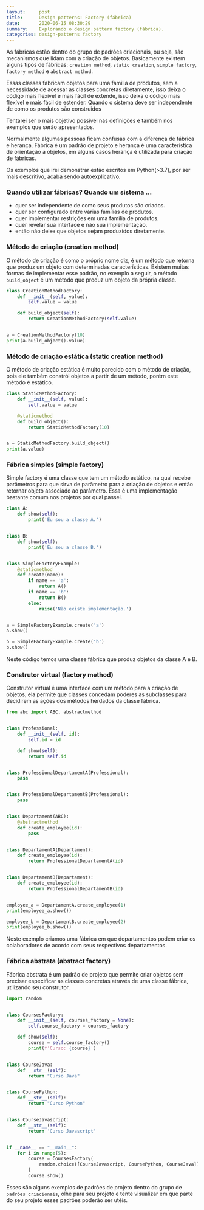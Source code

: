 ```yaml
---
layout:     post
title:      Design patterns: Factory (fábrica)
date:       2020-06-15 08:30:29
summary:    Explorando o design pattern factory (fábrica).
categories: design-patterns factory
---
```


As fábricas estão dentro do grupo de padrões criacionais, ou seja,
são mecanismos que lidam com a criação de objetos. Basicamente existem alguns
tipos de fábricas: `creation method`, `static creation`, `simple
factory`, `factory method` e `abstract method`.

Essas classes fabricam objetos para uma familia de produtos, sem a necessidade de 
acessar as classes concretas diretamente, isso deixa o código mais flexível e mais fácil de extende, isso deixa o código mais flexível e mais fácil de estender. Quando o sistema deve ser independente de como os produtos são construidos

Tentarei ser o mais objetivo possível nas definições e também nos exemplos que serão apresentados.

Normalmente algumas pessoas ficam confusas com a diferença de fábrica e herança. Fábrica é um
padrão de projeto e herança é uma característica de orientação a objetos, em alguns casos herança é utilizada para criação de fábricas.

Os exemplos que irei demonstrar estão escritos em Python(>3.7), por ser mais descritivo, acaba sendo autoexplicativo.

### Quando utilizar fábricas? Quando um sistema ...

- quer ser independente de como seus produtos são criados.
- quer ser configurado entre várias famílias de produtos.
- quer implementar restrições em uma familia de produtos.
- quer revelar sua interface e não sua implementação.
- então não deixe que objetos sejam produzidos diretamente.

### Método de criação (creation method)

O método de criação é como o próprio nome diz, é um método que retorna que produz um objeto com determinadas características. Existem muitas
formas de implementar esse padrão, no exemplo a seguir, o método `build_object`
é um método que produz um objeto da própria classe.

```python
class CreationMethodFactory:
    def __init__(self, value):
        self.value = value

    def build_object(self):
        return CreationMethodFactory(self.value)


a = CreationMethodFactory(10)
print(a.build_object().value)
```


### Método de criação estática (static creation method)

O método de criação estática é muito parecido com o método de criação, pois ele também constrói objetos
a partir de um método, porém este método é estático. 

```python
class StaticMethodFactory:
    def __init__(self, value):
        self.value = value

    @staticmethod
    def build_object():
        return StaticMethodFactory(10)


a = StaticMethodFactory.build_object()
print(a.value)
```

### Fábrica simples (simple factory)

Simple factory é uma classe que tem um método estático, na qual recebe
parâmetros para que sirva de parâmetro para a criação de objetos e então retornar
objeto associado ao parâmetro. Essa é uma implementação bastante comum nos projetos por qual passei.

```python
class A:
    def show(self):
        print('Eu sou a classe A.')


class B:
    def show(self):
        print('Eu sou a classe B.')


class SimpleFactoryExample:
    @staticmethod
    def create(name):
        if name == 'a':
            return A()
        if name == 'b':
            return B()
        else:
            raise('Não existe implementação.')


a = SimpleFactoryExample.create('a')
a.show()

b = SimpleFactoryExample.create('b')
b.show()
```

Neste código temos uma classe fábrica que produz objetos da classe A e B.


### Construtor virtual (factory method)

Construtor virtual é uma interface com um método para a criação de objetos,
ela permite que classes concedam poderes as subclasses para decidirem as ações dos métodos herdados da classe fábrica.

```python
from abc import ABC, abstractmethod


class Professional:
    def __init__(self, id):
        self.id = id

    def show(self):
        return self.id


class ProfessionalDepartamentA(Professional):
    pass


class ProfessionalDepartamentB(Professional):
    pass


class Departament(ABC):
    @abstractmethod
    def create_employee(id):
        pass


class DepartamentA(Departament):
    def create_employee(id):
        return ProfessionalDepartamentA(id)


class DepartamentB(Departament):
    def create_employee(id):
        return ProfessionalDepartamentB(id)


employee_a = DepartamentA.create_employee(1)
print(employee_a.show())

employee_b = DepartamentB.create_employee(2)
print(employee_b.show())
```

Neste exemplo criamos uma fábrica em que departamentos podem criar os colaboradores de acordo com seus respectivos departamentos. 


### Fábrica abstrata (abstract factory)

Fábrica abstrata é um padrão de projeto que permite criar objetos sem precisar especificar as classes
concretas através de uma classe fábrica, utilizando seu construtor.

```python
import random


class CoursesFactory:
    def __init__(self, courses_factory = None):
        self.course_factory = courses_factory

    def show(self):
        course = self.course_factory()
        print(f'Curso: {course}')


class CourseJava:
    def __str__(self):
        return "Curso Java"


class CoursePython:
    def __str__(self):
        return "Curso Python"


class CourseJavascript:
    def __str__(self):
        return 'Curso Javascript'


if __name__ == "__main__":
    for i in range(5):
        course = CoursesFactory(
            random.choice([CourseJavascript, CoursePython, CourseJava])
        )
        course.show()
```

Esses são alguns exemplos de padrões de projeto dentro do grupo de `padrões criacionais`, olhe para seu projeto e tente visualizar
em que parte do seu projeto esses padrões poderão ser utéis.
